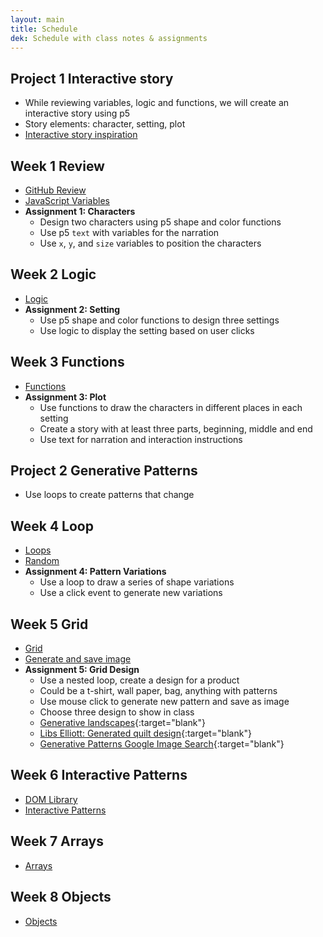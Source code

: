 ```yaml
---
layout: main
title: Schedule
dek: Schedule with class notes & assignments
---
```


## Project 1 **Interactive story**
- While reviewing variables, logic and functions, we will create an interactive story using p5
- Story elements: character, setting, plot
- [Interactive story inspiration](inspiration/interactive_story/)

## Week 1 **Review**
- [GitHub Review](notes/github)
- [JavaScript Variables](notes/variables)
- **Assignment 1: Characters**
	- Design two characters using p5 shape and color functions
	- Use p5 `text` with variables for the narration
	- Use `x`, `y`, and `size` variables to position the characters

## Week 2 **Logic**
- [Logic](notes/logic)
- **Assignment 2: Setting**
	- Use p5 shape and color functions to design three settings
	- Use logic to display the setting based on user clicks

## Week 3 **Functions**
- [Functions](notes/functions)
- **Assignment 3: Plot**
	- Use functions to draw the characters in different places in each setting
	- Create a story with at least three parts, beginning, middle and end
	- Use text for narration and interaction instructions

## Project 2 **Generative Patterns**
- Use loops to create patterns that change 

## Week 4 **Loop**
- [Loops](notes/loop)
- [Random](notes/random)
- **Assignment 4: Pattern Variations**
	- Use a loop to draw a series of shape variations
	- Use a click event to generate new variations

## Week 5 **Grid**
- [Grid](notes/grid)
- [Generate and save image](notes/save)
- **Assignment 5: Grid Design**
	- Use a nested loop, create a design for a product
	- Could be a t-shirt, wall paper, bag, anything with patterns
	- Use mouse click to generate new pattern and save as image
	- Choose three design to show in class
	- [Generative landscapes](https://generativelandscapes.wordpress.com/2014/08/15/complex-pattern-from-simple-arcs-example-3-6/){:target="blank"}
	- [Libs Elliott: Generated quilt design](http://themakersnation.com/maker-spotlight-libs-elliott/){:target="blank"}
	- [Generative Patterns Google Image Search](https://www.google.com/search?q=generative+patterns&source=lnms&tbm=isch&sa=X&ved=0ahUKEwiA-OPl3fbWAhWD6iYKHTihD7EQ_AUICigB&biw=1897&bih=984#imgrc=_){:target="blank"}

## Week 6 **Interactive Patterns**
- [DOM Library]()
- [Interactive Patterns]()

## Week 7 Arrays
- [Arrays]()

<!-- 
	rectXY.push([mouseX, mouseY]);
 -->

## Week 8 Objects
- [Objects]()


<!-- 

other courses
	http://www.cs.cmu.edu/~./15110/schedule.html
	http://cmuems.com/2015c/
	http://www.cs.cmu.edu/~112/notes/notes-1d-lists.html
	https://creative-coding.decontextualize.com/
	http://coursescript.com/notes/interactivecomputing/objects/index.html



midterm - giphy
- meme generator - user adds meme search and text for meme and it generates meme with image
- meme madlibs/quiz game
- meme choose the right image for search term
- 

interactive story
	- decision tree, user experience map
	- input vs branching stories
	- randomized outputs
interactive comic
	- clicking on images
	- decision trees etc
interactive video
	- using web video
	- combine video sources
	- youtube and native video
data api
	- data viz
	- user input
meme generator
	- get a random image
	- random text
	- 

css3
more git
threejs?
libraries?

http://teachingmultimedia.net/mmp420syllabus.html

-->